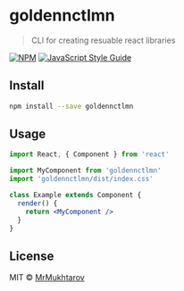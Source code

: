 # goldennctlmn

> CLI for creating resuable react libraries

[![NPM](https://img.shields.io/npm/v/goldennctlmn.svg)](https://www.npmjs.com/package/goldennctlmn) [![JavaScript Style Guide](https://img.shields.io/badge/code_style-standard-brightgreen.svg)](https://standardjs.com)

## Install

```bash
npm install --save goldennctlmn
```

## Usage

```jsx
import React, { Component } from 'react'

import MyComponent from 'goldennctlmn'
import 'goldennctlmn/dist/index.css'

class Example extends Component {
  render() {
    return <MyComponent />
  }
}
```

## License

MIT © [MrMukhtarov](https://github.com/MrMukhtarov)
